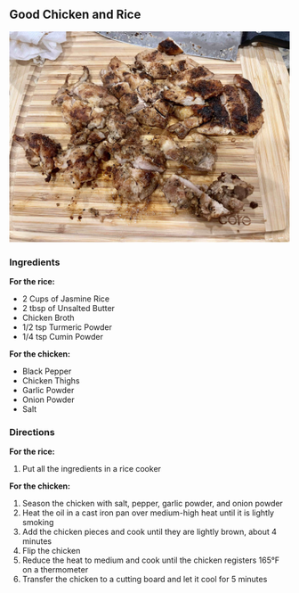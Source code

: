 ## Good Chicken and Rice

![chicken](/images/chicken.jpeg)

### Ingredients

**For the rice:**
- 2 Cups of Jasmine Rice
- 2 tbsp of Unsalted Butter
- Chicken Broth
- 1/2 tsp Turmeric Powder 
- 1/4 tsp Cumin Powder

**For the chicken:**
- Black Pepper
- Chicken Thighs
- Garlic Powder
- Onion Powder
- Salt 

### Directions

**For the rice:**
1. Put all the ingredients in a rice cooker

**For the chicken:**
1. Season the chicken with salt, pepper, garlic powder, and onion powder
1. Heat the oil in a cast iron pan over medium-high heat until it is lightly smoking
1. Add the chicken pieces and cook until they are lightly brown, about 4 minutes
1. Flip the chicken
1. Reduce the heat to medium and cook until the chicken registers 165°F on a thermometer
1. Transfer the chicken to a cutting board and let it cool for 5 minutes